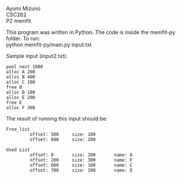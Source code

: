 Ayumi Mizuno <br>
CSC262 <br>
P2 memfit <br>


This program was written in Python. The code is inside the memfit-py folder. To run: <br>
python memfit-py/main.py input.txt


Sample input (input2.txt):
```
pool next 1000
alloc A 200
alloc B 400
alloc C 100
free B
alloc D 100
alloc E 200
free E
alloc F 300
```
The result of running this input should be:
```
Free_list
         offset: 500     size: 100
         offset: 800     size: 200

Used List
         offset: 0       size: 200       name: A
         offset: 200     size: 300       name: F
         offset: 600     size: 100       name: C
         offset: 700     size: 100       name: D
```
